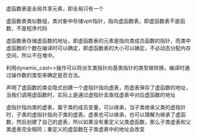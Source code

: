 虚函数表是全局共享元素，即全局只有一个

虚函数表类似数组，类对象中存储vptr指针，指向虚函数表，即虚函数表不是函数，不是程序代码

虚函数表存储虚函数的地址，即虚函数表的元素是指向类成员函数的指针，而类中虚函数的个数在编译时可以确定，即虚函数表的大小可以确定，不必动态分配内存空间，所以不在堆中。

利用dynamic_cast<>操作可以将派生类指针向基类指针的类型做转换，编译时通过操作数的类型来确定是否合法。

声明了虚函数的类会隐式创建一个虚指针指向虚表，而虚表保存了虚函数的地址，当我们调用虚函数时，实际上是通过虚指针去查找虚表中对应虚函数的地址

虚指针指向类的虚表，属于类的成员变量，可以继承，当子类继承父类的虚指针时，子类的虚指针指向子类的虚表。虚表也可以继承，也可以理解为继承了虚函数，然后创建了自己的虚表，所以如果没有重定义父类虚函数，那么子类虚表和父类虚表完全相同；重定义的虚函数在子类虚表中的地址会改变